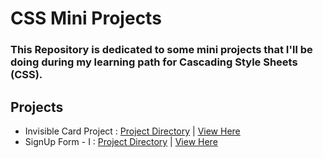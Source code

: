 # CSS Mini Projects

### This Repository is dedicated to some mini projects that I'll be doing during my learning path for Cascading Style Sheets (CSS).

## Projects

- Invisible Card Project : [Project Directory](https://github.com/rawat-divyanshu/CSS-Mini-Projects/tree/master/Invsible%20Card%20Project) | [View Here](https://divyanshucodes-invisblecard.netlify.app/)
- SignUp Form - I : [Project Directory](https://github.com/rawat-divyanshu/CSS-Mini-Projects/tree/master/SignUp%20Form%20-%201) | [View Here](https://divyanshucodes-signup-form-1.netlify.app/)
